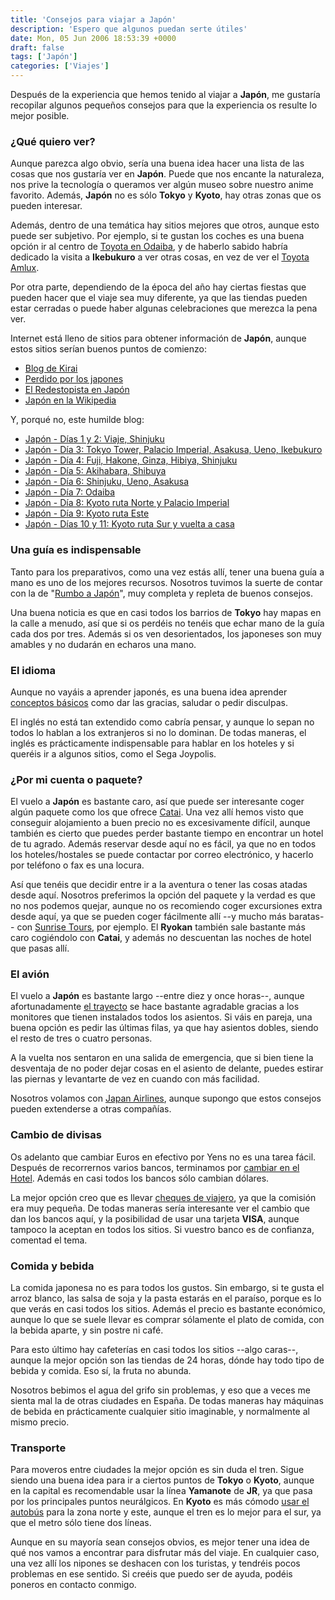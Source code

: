 ```yaml
---
title: 'Consejos para viajar a Japón'
description: 'Espero que algunos puedan serte útiles'
date: Mon, 05 Jun 2006 18:53:39 +0000
draft: false
tags: ['Japón']
categories: ['Viajes']
---
```


Después de la experiencia que hemos tenido al viajar a **Japón**, me gustaría recopilar algunos pequeños consejos para que la experiencia os resulte lo mejor posible.

### ¿Qué quiero ver?

Aunque parezca algo obvio, sería una buena idea hacer una lista de las cosas que nos gustaría ver en **Japón**. Puede que nos encante la naturaleza, nos prive la tecnología o queramos ver algún museo sobre nuestro anime favorito. Además, **Japón** no es sólo **Tokyo** y **Kyoto**, hay otras zonas que os pueden interesar.

Además, dentro de una temática hay sitios mejores que otros, aunque esto puede ser subjetivo. Por ejemplo, si te gustan los coches es una buena opción ir al centro de [Toyota en Odaiba](/japon-dia-7-odaiba/), y de haberlo sabido habría dedicado la visita a **Ikebukuro** a ver otras cosas, en vez de ver el [Toyota Amlux](/japon-dia-3-tokyo-tower-palacio-imperial-asakusa-ueno-ikebukuro/).

Por otra parte, dependiendo de la época del año hay ciertas fiestas que pueden hacer que el viaje sea muy diferente, ya que las tiendas pueden estar cerradas o puede haber algunas celebraciones que merezca la pena ver.

Internet está lleno de sitios para obtener información de **Japón**, aunque estos sitios serían buenos puntos de comienzo:

*   [Blog de Kirai](http://www.kirainet.com/)
*   [Perdido por los japones](http://flapyinjapan.com/)
*   [El Redestopista en Japón](http://redestopista.blogspot.com/)
*   [Japón en la Wikipedia](http://es.wikipedia.org/wiki/Jap%C3%B3n)

Y, porqué no, este humilde blog:

*   [Japón - Días 1 y 2: Viaje, Shinjuku](/japon-dias-1-y-2-viaje-shinjuku/)
*   [Japón - Día 3: Tokyo Tower, Palacio Imperial, Asakusa, Ueno, Ikebukuro](/japon-dia-3-tokyo-tower-palacio-imperial-asakusa-ueno-ikebukuro/)
*   [Japón - Día 4: Fuji, Hakone, Ginza, Hibiya, Shinjuku](/japon-dia-4-fuji-hakone-ginza-hibiya-shinjuku/)
*   [Japón - Día 5: Akihabara, Shibuya](/japon-dia-4-akihabara-shibuya/)
*   [Japón - Día 6: Shinjuku, Ueno, Asakusa](/japon-dia-6-shinjuku-ueno-asakusa/)
*   [Japón - Día 7: Odaiba](/japon-dia-7-odaiba/)
*   [Japón - Día 8: Kyoto ruta Norte y Palacio Imperial](/japon-dia-8-kyoto-ruta-norte-y-palacio-imperial/)
*   [Japón - Día 9: Kyoto ruta Este](/japon-dia-9-kyoto-ruta-este/)
*   [Japón - Días 10 y 11: Kyoto ruta Sur y vuelta a casa](/japon-dias-10-y-11-kyoto-ruta-sur-y-vuelta-a-casa/)

### Una guía es indispensable

Tanto para los preparativos, como una vez estás allí, tener una buena guía a mano es uno de los mejores recursos. Nosotros tuvimos la suerte de contar con la de "[Rumbo a Japón](http://www.nipoweb.com/trabajos/libros/rumbo.htm)", muy completa y repleta de buenos consejos.

Una buena noticia es que en casi todos los barrios de **Tokyo** hay mapas en la calle a menudo, así que si os perdéis no tenéis que echar mano de la guía cada dos por tres. Además si os ven desorientados, los japoneses son muy amables y no dudarán en echaros una mano.

### El idioma

Aunque no vayáis a aprender japonés, es una buena idea aprender [conceptos básicos](http://kirai.bitacoras.com/vocabulario-japones-de-emergencia/) como dar las gracias, saludar o pedir disculpas.

El inglés no está tan extendido como cabría pensar, y aunque lo sepan no todos lo hablan a los extranjeros si no lo dominan. De todas maneras, el inglés es prácticamente indispensable para hablar en los hoteles y si queréis ir a algunos sitios, como el Sega Joypolis.

### ¿Por mi cuenta o paquete?

El vuelo a **Japón** es bastante caro, así que puede ser interesante coger algún paquete como los que ofrece [Catai](http://www.catai.es/). Una vez allí hemos visto que conseguir alojamiento a buen precio no es excesivamente difícil, aunque también es cierto que puedes perder bastante tiempo en encontrar un hotel de tu agrado. Además reservar desde aquí no es fácil, ya que no en todos los hoteles/hostales se puede contactar por correo electrónico, y hacerlo por teléfono o fax es una locura.

Así que tenéis que decidir entre ir a la aventura o tener las cosas atadas desde aquí. Nosotros preferimos la opción del paquete y la verdad es que no nos podemos quejar, aunque no os recomiendo coger excursiones extra desde aquí, ya que se pueden coger fácilmente allí --y mucho más baratas-- con [Sunrise Tours](http://www.jtbgmt.com/sunrisetour/), por ejemplo. El **Ryokan** también sale bastante más caro cogiéndolo con **Catai**, y además no descuentan las noches de hotel que pasas allí.

### El avión

El vuelo a **Japón** es bastante largo --entre diez y once horas--, aunque afortunadamente [el trayecto](/japon-dias-1-y-2-viaje-shinjuku/) se hace bastante agradable gracias a los monitores que tienen instalados todos los asientos. Si váis en pareja, una buena opción es pedir las últimas filas, ya que hay asientos dobles, siendo el resto de tres o cuatro personas.

A la vuelta nos sentaron en una salida de emergencia, que si bien tiene la desventaja de no poder dejar cosas en el asiento de delante, puedes estirar las piernas y levantarte de vez en cuando con más facilidad.

Nosotros volamos con [Japan Airlines](http://www.jal.co.jp/en/), aunque supongo que estos consejos pueden extenderse a otras compañías.

### Cambio de divisas

Os adelanto que cambiar Euros en efectivo por Yens no es una tarea fácil. Después de recorrernos varios bancos, terminamos por [cambiar en el Hotel](/japon-dia-3-tokyo-tower-palacio-imperial-asakusa-ueno-ikebukuro/). Además en casi todos los bancos sólo cambian dólares.

La mejor opción creo que es llevar [cheques de viajero](http://usa.visa.com/espanol/tarjetas/prepaid/visa_travelers_cheques.html), ya que la comisión era muy pequeña. De todas maneras sería interesante ver el cambio que dan los bancos aquí, y la posibilidad de usar una tarjeta **VISA**, aunque tampoco la aceptan en todos los sitios. Si vuestro banco es de confianza, comentad el tema.

### Comida y bebida

La comida japonesa no es para todos los gustos. Sin embargo, si te gusta el arroz blanco, las salsa de soja y la pasta estarás en el paraíso, porque es lo que verás en casi todos los sitios. Además el precio es bastante económico, aunque lo que se suele llevar es comprar sólamente el plato de comida, con la bebida aparte, y sin postre ni café.

Para esto último hay cafeterías en casi todos los sitios --algo caras--, aunque la mejor opción son las tiendas de 24 horas, dónde hay todo tipo de bebida y comida. Eso sí, la fruta no abunda.

Nosotros bebimos el agua del grifo sin problemas, y eso que a veces me sienta mal la de otras ciudades en España. De todas maneras hay máquinas de bebida en prácticamente cualquier sitio imaginable, y normalmente al mismo precio.

### Transporte

Para moveros entre ciudades la mejor opción es sin duda el tren. Sigue siendo una buena idea para ir a ciertos puntos de **Tokyo** o **Kyoto**, aunque en la capital es recomendable usar la línea **Yamanote** de **JR**, ya que pasa por los principales puntos neurálgicos. En **Kyoto** es más cómodo [usar el autobús](/japon-dia-9-kyoto-ruta-este/) para la zona norte y este, aunque el tren es lo mejor para el sur, ya que el metro sólo tiene dos líneas.

Aunque en su mayoría sean consejos obvios, es mejor tener una idea de qué nos vamos a encontrar para disfrutar más del viaje. En cualquier caso, una vez allí los nipones se deshacen con los turistas, y tendréis pocos problemas en ese sentido. Si creéis que puedo ser de ayuda, podéis poneros en contacto conmigo.